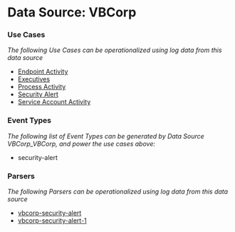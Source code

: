 Data Source: VBCorp
===================

### Use Cases

_The following Use Cases can be operationalized using log data from this data source_

* [Endpoint Activity](usecase_endpoint_activity.md)
* [Executives](usecase_executives.md)
* [Process Activity](usecase_process_activity.md)
* [Security Alert](usecase_security_alert.md)
* [Service Account Activity](usecase_service_account_activity.md)


### Event Types

_The following list of Event Types can be generated by Data Source VBCorp_VBCorp, and power the use cases above:_

- security-alert


### Parsers

_The following Parsers can be operationalized using log data from this data source_

* [vbcorp-security-alert](parserContent_vbcorp-security-alert.md)
* [vbcorp-security-alert-1](parserContent_vbcorp-security-alert-1.md)
